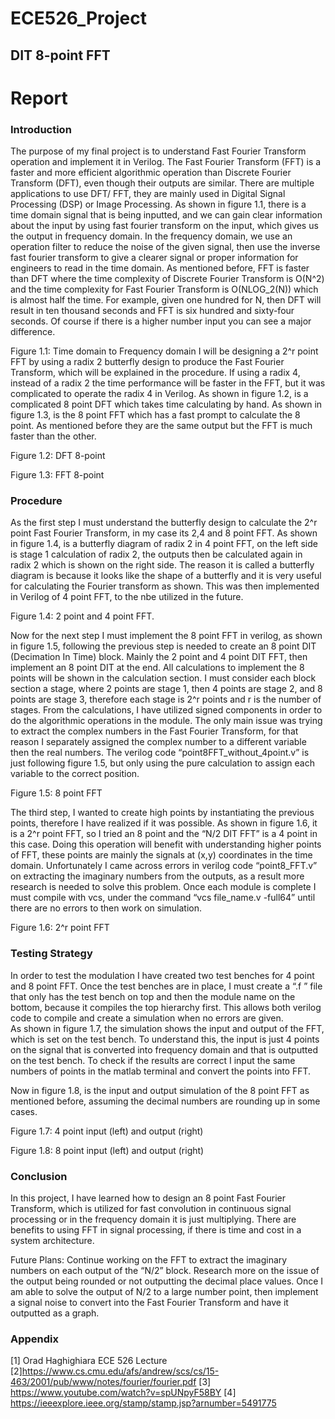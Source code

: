 # ECE526_Project
## DIT 8-point FFT

# Report

### Introduction
The purpose of my final project is to understand Fast Fourier Transform operation and implement it in Verilog. The Fast Fourier Transform (FFT) is a faster and more efficient algorithmic operation than Discrete Fourier Transform (DFT), even though their outputs are similar. There are multiple applications to use DFT/ FFT, they are mainly used in Digital Signal Processing (DSP) or Image Processing. As shown in figure 1.1, there is a time domain signal that is being inputted, and we can gain clear information about the input by using fast fourier transform on the input, which gives us the output in frequency domain. In the frequency domain, we use an operation filter to reduce the noise of the given signal, then use the inverse fast fourier transform to give a clearer signal or proper information for engineers to read in the time domain. As mentioned before, FFT is faster than DFT where the time complexity of Discrete Fourier Transform is O(N^2) and the time complexity for Fast Fourier Transform is O(NLOG_2(N)) which is almost half the time. For example, given one hundred for N, then DFT will result in ten thousand seconds and FFT is six hundred and sixty-four seconds. Of course if there is a higher number input you can see a major difference.


Figure 1.1: Time domain to Frequency domain
I will be designing a 2^r point FFT by using a radix 2 butterfly design to produce the Fast Fourier Transform, which will be explained in the procedure. If using a radix 4, instead of a radix 2 the time performance will be faster in the FFT, but it was complicated to operate the radix 4 in Verilog. As shown in figure 1.2, is a complicated 8 point DFT which takes time calculating by hand. As shown in figure 1.3, is the 8 point FFT which has a fast prompt to calculate the 8 point. As mentioned before they are the same output but the FFT is much faster than the other.


Figure 1.2: DFT 8-point


Figure 1.3: FFT 8-point


### Procedure
As the first step I must understand the butterfly design to calculate the 2^r point Fast Fourier Transform, in my case its 2,4 and 8 point FFT. As shown in figure 1.4, is a butterfly diagram of radix 2 in 4 point FFT, on the left side is stage 1 calculation of radix 2, the outputs then be calculated again in radix 2 which is shown on the right side. The reason it is called a butterfly diagram is because it looks like the shape of a butterfly and it is very useful for calculating the Fourier transform as shown. This was then implemented in Verilog of 4 point FFT, to the nbe utilized in the future. 


Figure 1.4: 2 point and 4 point FFT.

Now for the next step I must implement the 8 point FFT in verilog, as shown in figure 1.5, following the previous step is needed to create an 8 point DIT (Decimation In Time) block. Mainly the 2 point and 4 point DIT FFT, then implement an 8 point DIT at the end. All calculations to implement the 8 points will be shown in the calculation section. I must consider each block section a stage, where 2 points are stage 1, then 4 points are stage 2, and 8 points are stage 3, therefore each stage is 2^r points and r is the number of stages. From the calculations, I have utilized signed components in order to do the algorithmic operations in the module. The only main issue was trying to extract the complex numbers in the Fast Fourier Transform, for that reason I separately assigned the complex number to a different variable then the real numbers. The verilog code “point8FFT_without_4point.v” is just following figure 1.5, but only using the pure calculation to assign each variable to the correct position.

Figure 1.5: 8 point FFT

The third step, I wanted to create high points by instantiating the previous points, therefore I have realized if it was possible. As shown in figure 1.6, it is a 2^r point FFT, so I tried an 8 point and the “N/2 DIT FFT” is a 4 point in this case. Doing this operation will benefit with understanding higher points of FFT, these points are mainly the signals at (x,y) coordinates in the time domain. Unfortunately I came across errors in verilog code “point8_FFT.v” on extracting the imaginary numbers from the outputs, as a result more research is needed to solve this problem. Once each module is complete I must compile with vcs, under the command “vcs file_name.v -full64” until there are no errors to then work on simulation.

Figure 1.6: 2^r point FFT  

### Testing Strategy
In order to test the modulation I have created two test benches for 4 point and 8 point FFT. Once the test benches are in place, I must create a “.f ” file that only has the test bench on top and then the module name on the bottom, because it compiles the top hierarchy first. This allows both verilog code to compile and create a simulation when no errors are given.  
As shown in figure 1.7, the simulation shows the input and output of the FFT, which is set on the test bench. To understand this, the input is just 4 points on the signal that is converted into frequency domain and that is outputted on the test bench. To check if the results are correct I input the same numbers of points in the matlab terminal and convert the points into FFT. 

 Now in figure 1.8, is the input and output simulation of the 8 point FFT as mentioned before, assuming the decimal numbers are rounding up in some cases. 


Figure 1.7: 4 point input (left) and output (right)


Figure 1.8: 8 point input (left) and output (right)
### Conclusion
In this project, I have learned how to design an 8 point Fast Fourier Transform, which is utilized for fast convolution in continuous signal processing or in the frequency domain it is just multiplying. There are benefits to using FFT in signal processing, if there is time and cost in a system architecture. 

Future Plans: Continue working on the FFT to extract the imaginary numbers on each output of the “N/2” block. Research more on the issue of the output being rounded or not outputting the decimal place values. Once I am able to solve the output of N/2 to a large number point, then implement a signal noise to convert into the Fast Fourier Transform and have it outputted as a graph.

### Appendix
[1] Orad Haghighiara ECE 526 Lecture
[2]https://www.cs.cmu.edu/afs/andrew/scs/cs/15-463/2001/pub/www/notes/fourier/fourier.pdf 
[3] https://www.youtube.com/watch?v=spUNpyF58BY 
[4] https://ieeexplore.ieee.org/stamp/stamp.jsp?arnumber=5491775 

